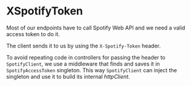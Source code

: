 # XSpotifyToken

Most of our endpoints have to call Spotify Web API and we need a valid access token to do it.

The client sends it to us by using the `X-Spotify-Token` header.

To avoid repeating code in controllers for passing the header to `SpotifyClient`, we use a middleware that finds and saves it in `SpotifyAccessToken` singleton.
This way `SpotifyClient` can inject the singleton and use it to build its internal _httpClient_.
